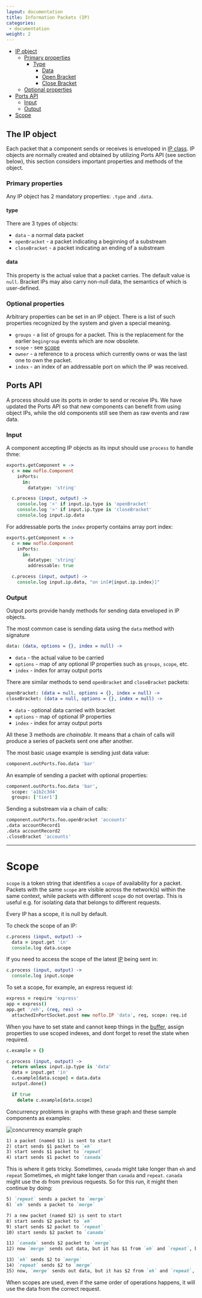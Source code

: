 ```yaml
---
layout: documentation
title: Information Packets (IP)
categories:
 - documentation
weight: 2
---
```


- [IP object](#ip-object)
  - [Primary properties](#primary-properties)
    - [Type](#type)
      - [Data](#data)
      - [Open Bracket](#open-bracket)
      - [Close Bracket](#close-bracket)
  - [Optional properties](#optional-properties)
- [Ports API](#ports-api)
  - [Input](#input)
  - [Output](#output)
- [Scope](#scope)

## The IP object <a id="ip-object"></a>

Each packet that a component sends or receives is enveloped in [IP class](https://github.com/noflo/noflo/blob/master/src/lib/IP.coffee). IP objects are normally created and obtained by utilizing Ports API (see section below), this section considers important properties and methods of the object.

### Primary properties <a id="primary-properties"></a>

Any IP object has 2 mandatory properties: `.type` and `.data`.

#### type <a id="type"></a>

<a id="data"></a>
<a id="open-bracket"></a>
<a id="close-bracket"></a>
There are 3 types of objects:
 - `data` - a normal data packet
 - `openBracket` - a packet indicating a beginning of a substream
 - `closeBracket` - a packet indicating an ending of a substream

#### data <a id="data"></a>

This property is the actual value that a packet carries. The default value is `null`. Bracket IPs may also carry non-null data, the semantics of which is user-defined.

### Optional properties <a id="optional-properties"></a>

Arbitrary properties can be set in an IP object. There is a list of such properties recognized by the system and given a special meaning.

 - `groups` - a list of groups for a packet. This is the replacement for the earlier `begingroup` events which are now obsolete.
 - `scope` - see [scope](#scope)
 - `owner` - a reference to a process which currently owns or was the last one to own the packet.
 - `index` - an index of an addressable port on which the IP was received.

## Ports API <a id="ports-api"></a>

A process should use its ports in order to send or receive IPs. We have updated the Ports API so that new components can benefit from using object IPs, while the old components still see them as raw events and raw data.

### Input <a id="input"></a>

A component accepting IP objects as its input should use `process` to handle thme:

```coffeescript
exports.getComponent = ->
  c = new noflo.Component
    inPorts:
      in:
        datatype: 'string'

  c.process (input, output) ->
    console.log '<' if input.ip.type is 'openBracket'
    console.log '>' if input.ip.type is 'closeBracket'
    console.log input.ip.data
```

For addressable ports the `index` property contains array port index:

```coffeescript
exports.getComponent = ->
  c = new noflo.Component
    inPorts:
      in:
        datatype: 'string'
        addressable: true

  c.process (input, output) ->
    console.log input.ip.data, "on in[#{input.ip.index}]"
```

### Output <a id="output"></a>

Output ports provide handy methods for sending data enveloped in IP objects.

The most common case is sending data using the `data` method with signature

```coffeescript
data: (data, options = {}, index = null) ->
```

 - `data` - the actual value to be carried
 - `options` - map of any optional IP properties such as `groups`, `scope`, etc.
 - `index` - index for array output ports

There are similar methods to send `openBracket` and `closeBracket` packets:

```coffeescript
openBracket: (data = null, options = {}, index = null) ->
closeBracket: (data = null, options = {}, index = null) ->
```

 - `data` - optional data carried with bracket
 - `options` - map of optional IP properties
 - `index` - index for array output ports

All these 3 methods are *chainable*. It means that a chain of calls will produce a series of packets sent one after another.

The most basic usage example is sending just data value:

```coffeescript
component.outPorts.foo.data 'bar'
```

An example of sending a packet with optional properties:

```coffeescript
component.outPorts.foo.data 'bar',
  scope: 'a1b2c3d4'
  groups: ['tier1']
```

Sending a substream via a chain of calls:

```coffeescript
component.outPorts.foo.openBracket 'accounts'
.data accountRecord1
.data accountRecord2
.closeBracket 'accounts'
```


---------------------
# <a id="scope"></a>Scope

`scope` is a token string that identifies a `scope` of availability for a packet. Packets with the same `scope` are visible across the network(s) within the same context, while packets with different `scope` do not overlap. This is useful e.g. for isolating data that belongs to different requests.

<div class="note">
Every IP has a scope, it is null by default.
</div>

To check the scope of an IP:

```coffeescript
c.process (input, output) ->
  data = input.get 'in'
  console.log data.scope
```

If you need to access the scope of the latest [IP](#ip) being sent in:

```coffeescript
c.process (input, output) ->
  console.log input.scope
```

To set a scope, for example, an express request id:

```coffeescript
express = require 'express'
app = express()
app.get '/eh', (req, res) ->
  attachedInPortSocket.post new noflo.IP 'data', req, scope: req.id
```

When you have to set state and cannot keep things in the [buffer](/process-api/#buffer), assign properties to use scoped indexes, and dont forget to reset the state when required.

```coffeescript
c.example = {}

c.process (input, output) ->
  return unless input.ip.type is 'data'
  data = input.get 'in'
  c.example[data.scope] = data.data
  output.done()

  if true
    delete c.example[data.scope]
```


Concurrency problems in graphs with these graph and these sample components as examples:

<img src="{{ site.baseurl }}/img/concurrency.png" alt="concurrency example graph"></img>

```md
1) a packet (named $1) is sent to start
2) start sends $1 packet to `eh`
3) start sends $1 packet to `repeat`
4) start sends $1 packet to `canada`
```

This is where it gets tricky. Sometimes, `canada` might take longer than `eh` and `repeat`
Sometimes, `eh` might take longer than `canada` and `repeat`. `canada` might use the `db` from previous requests.
So for this run, it might then continue by doing:

```md
5) `repeat` sends a packet to `merge`
6) `eh` sends a packet to `merge`

7) a new packet (named $2) is sent to start
8) start sends $2 packet to `eh`
9) start sends $2 packet to `repeat`
10) start sends $2 packet to `canada`

11) `canada` sends $2 packet to `merge`
12) now `merge` sends out data, but it has $1 from `eh` and `repeat`, but $2 from `canada`!

13) `eh` sends $2 to `merge`
14) `repeat` sends $2 to `merge`
15) now, `merge` sends out data, but it has $2 from `eh` and `repeat`, but $1 from `canada`!
```

When scopes are used, even if the same order of operations happens, it will use the data from the correct request.
